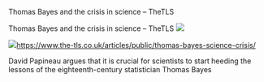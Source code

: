 Thomas Bayes and the crisis in science – TheTLS

Thomas Bayes and the crisis in science – TheTLS
![](../_resources/d97235e4d9ba95165d9cd34465d184de.png)

![](../_resources/e65ed00eb17ef7c46c1d6de17f8e8764.png)https://www.the-tls.co.uk/articles/public/thomas-bayes-science-crisis/

David Papineau argues that it is crucial for scientists to start heeding the lessons of the eighteenth-century statistician Thomas Bayes